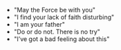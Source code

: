 * "May the Force be with you" 
* "I find your lack of faith disturbing" 
* "I am your father" 
* "Do or do not. There is no try"
* "I’ve got a bad feeling about this"
